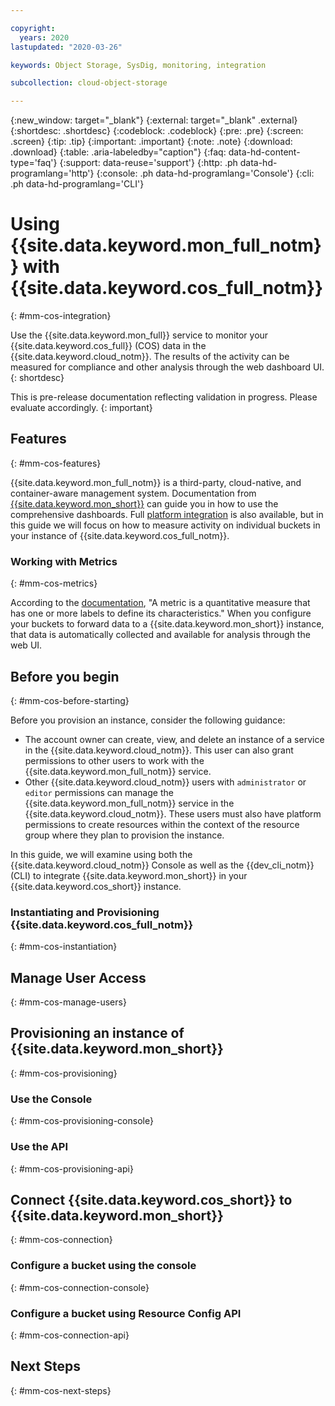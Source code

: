 ```yaml
---

copyright:
  years: 2020
lastupdated: "2020-03-26"

keywords: Object Storage, SysDig, monitoring, integration

subcollection: cloud-object-storage

---
```

{:new_window: target="_blank"}
{:external: target="_blank" .external}
{:shortdesc: .shortdesc}
{:codeblock: .codeblock}
{:pre: .pre}
{:screen: .screen}
{:tip: .tip}
{:important: .important}
{:note: .note}
{:download: .download} 
{:table: .aria-labeledby="caption"}
{:faq: data-hd-content-type='faq'}
{:support: data-reuse='support'}
{:http: .ph data-hd-programlang='http'} 
{:console: .ph data-hd-programlang='Console'} 
{:cli: .ph data-hd-programlang='CLI'} 

# Using {{site.data.keyword.mon_full_notm}} with {{site.data.keyword.cos_full_notm}}
{: #mm-cos-integration}

Use the {{site.data.keyword.mon_full}} service to monitor your {{site.data.keyword.cos_full}} (COS) data in the {{site.data.keyword.cloud_notm}}. The results of the activity can be measured for compliance and other analysis through the web dashboard UI. 
{: shortdesc}

This is pre-release documentation reflecting validation in progress. Please evaluate accordingly.
{: important}

## Features
{: #mm-cos-features}

 {{site.data.keyword.mon_full_notm}} is a third-party, cloud-native, and container-aware management system. Documentation from [{{site.data.keyword.mon_short}}](/docs/Monitoring-with-Sysdig?topic=Sysdig-monitoring#monitoring_dashboards) can guide you in how to use the comprehensive dashboards. Full [platform integration](/docs/Monitoring-with-Sysdig?topic=Sysdig-platform_metrics_enabling) is also available, but in this guide we will focus on how to measure activity on individual buckets in your instance of {{site.data.keyword.cos_full_notm}}.

### Working with Metrics
{: #mm-cos-metrics}

According to the [documentation](/docs/Monitoring-with-Sysdig?topic=Sysdig-metrics), "A metric is a quantitative measure that has one or more labels to define its characteristics." When you configure your buckets to forward data to a {{site.data.keyword.mon_short}} instance, that data is automatically collected and available for analysis through the web UI.

## Before you begin
{: #mm-cos-before-starting}

Before you provision an instance, consider the following guidance:

   * The account owner can create, view, and delete an instance of a service in the {{site.data.keyword.cloud_notm}}. This user can also grant permissions to other users to work with the {{site.data.keyword.mon_full_notm}} service.
   * Other {{site.data.keyword.cloud_notm}} users with `administrator` or `editor` permissions can manage the {{site.data.keyword.mon_full_notm}} service in the {{site.data.keyword.cloud_notm}}. These users must also have platform permissions to create resources within the context of the resource group where they plan to provision the instance.

In this guide, we will examine using both the {{site.data.keyword.cloud_notm}} Console as well as the {{dev_cli_notm}} (CLI) to integrate {{site.data.keyword.mon_short}} in your {{site.data.keyword.cos_short}} instance.

### Instantiating and Provisioning {{site.data.keyword.cos_full_notm}}
{: #mm-cos-instantiation}



## Manage User Access
{: #mm-cos-manage-users}



## Provisioning an instance of {{site.data.keyword.mon_short}}
{: #mm-cos-provisioning}



### Use the Console
{: #mm-cos-provisioning-console}


### Use the API
{: #mm-cos-provisioning-api}



## Connect {{site.data.keyword.cos_short}} to {{site.data.keyword.mon_short}}
{: #mm-cos-connection}


### Configure a bucket using the console
{: #mm-cos-connection-console}



### Configure a bucket using Resource Config API
{: #mm-cos-connection-api}



## Next Steps
{: #mm-cos-next-steps}


